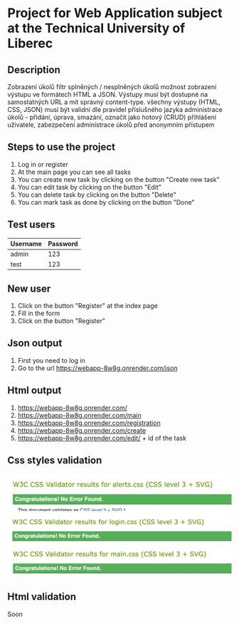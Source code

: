 [//]: # (Create h1 heading with the name of the project)

# Project for Web Application subject at the Technical University of Liberec

[//]: # (Add badges for the project)
[//]: # (Badges are used to show the status of the project)
[//]: # (Badges are created using https://shields.io/)


[//]: # (Add description of the project)

## Description

Zobrazení úkolů
filtr splněných / nesplněných úkolů 
možnost zobrazení výstupu ve formátech HTML a JSON. Výstupy musí být dostupné na samostatných URL a mít správný content-type. 
všechny výstupy (HTML, CSS, JSON) musí být validní dle pravidel příslušného jazyka
administrace úkolů - přidání, úprava, smazání, označit jako hotový (CRUD)
přihlášení uživatele, zabezpečení administrace úkolů před anonymním přístupem

[//]: # (Create h2 heading with the name of the project)

[//]: # (Steps to use the project)

## Steps to use the project

[//]: # (Add steps to use the project)

1) Log in or register
2) At the main page you can see all tasks
3) You can create new task by clicking on the button "Create new task"
4) You can edit task by clicking on the button "Edit"
5) You can delete task by clicking on the button "Delete"
6) You can mark task as done by clicking on the button "Done"

## Test users

[//]: # (Add test users)

| Username | Password |
|----------|----------|
| admin    | 123      |
| test     | 123      |

[//]: # (Create new user)

## New user

[//]: # (Add steps to create new user)

1) Click on the button "Register" at the index page
2) Fill in the form
3) Click on the button "Register"

[//]: # (json)

## Json output

[//]: # (Add steps to get json output)

1) First you need to log in
2) Go to the url https://webapp-8w8g.onrender.com/json

[//]: # (html)

## Html output

[//]: # (All HTML pages)

1) https://webapp-8w8g.onrender.com/
2) https://webapp-8w8g.onrender.com/main
3) https://webapp-8w8g.onrender.com/registration
4) https://webapp-8w8g.onrender.com/create
5) https://webapp-8w8g.onrender.com/edit/ + id of the task

[//]: # (Css styles validation)

## Css styles validation

![plot](./validator/css/alerts-css-validate.jpg)
![plot](./validator/css/login-css-validate.jpg)
![plot](./validator/css/main-css-validate.jpg)

## Html validation

[//]: # (Add steps to validate html)

Soon

[//]: # (1&#41; Go to the flaskProject/validator/html/)

[//]: # (2&#41; There are 5 images with validation of html)
